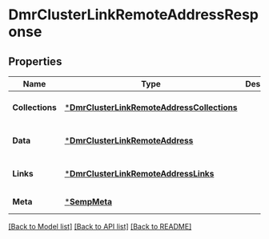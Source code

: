 # DmrClusterLinkRemoteAddressResponse

## Properties
Name | Type | Description | Notes
------------ | ------------- | ------------- | -------------
**Collections** | [***DmrClusterLinkRemoteAddressCollections**](DmrClusterLinkRemoteAddressCollections.md) |  | [optional] [default to null]
**Data** | [***DmrClusterLinkRemoteAddress**](DmrClusterLinkRemoteAddress.md) |  | [optional] [default to null]
**Links** | [***DmrClusterLinkRemoteAddressLinks**](DmrClusterLinkRemoteAddressLinks.md) |  | [optional] [default to null]
**Meta** | [***SempMeta**](SempMeta.md) |  | [default to null]

[[Back to Model list]](../README.md#documentation-for-models) [[Back to API list]](../README.md#documentation-for-api-endpoints) [[Back to README]](../README.md)

